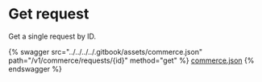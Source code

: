 # Get request

Get a single request by ID.

{% swagger src="../../../../.gitbook/assets/commerce.json" path="/v1/commerce/requests/{id}" method="get" %}
[commerce.json](../../../../.gitbook/assets/commerce.json)
{% endswagger %}
